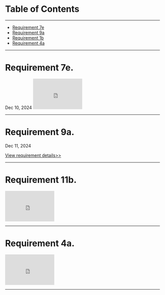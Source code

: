 <h1>Table of Contents</h1>

<hr>
<!--
<h3>Not Signed off</h3>
<ul>
<li><a href="zephyrcarter.github.io/#7e">Requirement 7e</a></li>
<li><a href="zephyrcarter.github.io/#9a">Requirement 9a</a></li>
</ul>

<hr>
<h3>Signed off</h3> -->
<ul>
<li><a href="zephyrcarter.github.io/#7e">Requirement 7e</a></li>
<li><a href="zephyrcarter.github.io/#9a">Requirement 9a</a></li>
<li><a href="zephyrcarter.github.io/#1b">Requirement 1b</a></li>
<li><a href="zephyrcarter.github.io/#4a">Requirement 4a</a></li>
</ul>

<hr>

<div id="7e"><h1>Requirement 7e.</h1></div> Dec 10, 2024

<iframe width="160" height="99" src="https://youtube.com/embed/NGBXSDnoHG8" title="YouTube video player" frameborder="0" allow="accelerometer; autoplay; picture-in-picture; web-share" allowfullscreen></iframe>

<hr>

<div id="9a"><h1>Requirement 9a.</h1></div> Dec 11, 2024

[View requirement details>>](zephyrcarter.github.io/9a)

<hr>

<div id="1b"><h1>Requirement 11b.</h1></div> 

<iframe width="160" height="99" src="https://youtube.com/embed/906f9e_CGfg" title="YouTube video player" frameborder="0" allow="accelerometer; autoplay; picture-in-picture; web-share" allowfullscreen></iframe>

<hr>

<div id="4a"><h1>Requirement 4a.</h1></div> 

<iframe width="160" height="99" src="https://youtube.com/embed/UkID_0K0mE0" title="YouTube video player" frameborder="0" allow="accelerometer; autoplay; picture-in-picture; web-share" allowfullscreen></iframe>

<hr>


<!--
https://youtube.com/embed/906f9e_CGfg&t=1163s
-->














